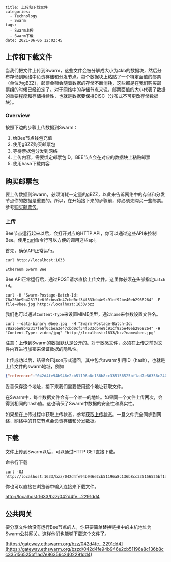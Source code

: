 ```
title: 上传和下载文件
categories: 
  - Technology
  - Swarm
tags: 
  - Swarm上传
  - Swarm下载
date: 2021-06-06 12:02:45
```

## 上传和下载文件

当我们把文件上传到Swarm，这些文件会被分解成大小为4kb的数据块，然后分布存储到网络中负责存储和分发节点。每个数据块上粘贴了一个特定面值的邮票（单位为gBZZ），邮票金额会随着数据的存储不断消耗，这些都是在我们购买邮票组的时候已经设定了。对于网络中的存储节点来说，邮票面值的大小代表了数据的重要程度和存储持续性，也就是数据要保持DISC（分布式不可更改存储数据块）。

### Overview

按照下边的步骤上传数据到Swarm：

1. 给Bee节点钱包充值
2. 使用gBZZ购买邮票包
3. 等待票据包分发到网络
4. 上传内容，需要绑定邮票包ID，BEE节点会在对应的数据块上粘贴邮票
5. 使用hash下载内容

## 购买邮票包

要上传数据到Swarm，必须消耗一定量的gBZZ，以此来告诉网络中的存储和分发节点你的数据是重要的。所以，在开始接下来的步骤前，你必须先购买一些邮票。参考[购买邮票包](https://docs.ethswarm.org/docs/access-the-swarm/keep-your-data-alive)。

### 上传

Bee节点运行起来以后，会打开对应的HTTP API，你可以通过这些API来控制Bee。使用[curl](https://ec.haxx.se/http/http-multipart)命令行可以方便的调用这些api。

首先，确保API正常运行。

```shell
curl http://localhost:1633
```

```shell
Ethereum Swarm Bee
```

Bee API正常运行后，通过POST请求直接上传文件。这里你必须在头部指定```batch id```。

```shell
curl -H "Swarm-Postage-Batch-Id: 78a26be9b42317fe6f0cbea3e47cbd0cf34f533db4e9c91cf92be40eb2968264" -F file=@bee.jpg http://localhost:1633/bzz
```

我们也可以通过```Content-Type```来设置MIME类型，通过```name```来参数设置文件名。

```shell
curl --data-binary @bee.jpg  -H "Swarm-Postage-Batch-Id: 78a26be9b42317fe6f0cbea3e47cbd0cf34f533db4e9c91cf92be40eb2968264" -H "Content-Type: video/jpg" "http://localhost:1633/bzz?name=bee.jpg"
```

注意：上传到Swarm的数据默认是公开的。对于敏感文件，必须在上传之前对文件内容进行加密来保证数据的隐私性。

上传成功以后，结果会已json形式返回，其中包含swarm引用ID（hash），也就是上传文件的swarm地址，例如

```json
{"reference":"042d4fe94b946e2cb51196a8c136b8cc335156525bf1ad7e86356c2402291dd4"}
```

妥善保存这个地址，接下来我们需要使用这个地址获取文件。

在Swarm中，每个数据文件会有一个唯一的地址。如果同一个文件上传两次，会得到相同的hash值。这也确保了Swarm中数据的安全性和真实性。

如果想在上传过程中获取上传状态，参考[获取上传状态](https://docs.ethswarm.org/docs/access-the-swarm/syncing)。一旦文件完全同步到网络，网络中的其它节点会负责存储和分发数据。

## 下载

文件上传到Swarm以后，可以通过HTTP GET直接下载。

命令行下载

```shell
curl -OJ http://localhost:1633/bzz/042d4fe94b946e2cb51196a8c136b8cc335156525bf1ad7e86356c2402291dd4
```

你也可以直接在浏览器中输入连接来下载文件。

[http://localhost:1633/bzz/042d4fe...2291dd4](http://localhost:1633/bzz/042d4fe94b946e2cb51196a8c136b8cc335156525bf1ad7e86356c2402291dd4)

## 公共网关

要分享文件给没有运行Bee节点的人，你只要简单替换链接中的主机地址为Swarm公共网关。这样他们也能够下载这个文件了。

[https://gateway.ethswarm.org/bzz/042d4fe...2291dd4](https://gateway.ethswarm.org/bzzd/042d4fe94b946e2cb51196a8c136b8cc335156525bf1ad7e86356c2402291dd4)
